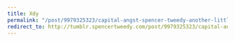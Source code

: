 ```yaml
---
title: Xdy
permalink: "/post/9979325323/capital-angst-spencer-tweedy-another-little"
redirect_to: http://tumblr.spencertweedy.com/post/9979325323/capital-angst-spencer-tweedy-another-little
---
```


